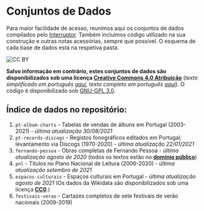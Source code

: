 # Conjuntos de Dados

Para maior facilidade de acesso, reunimos aqui os conjuntos de dados compilados pelo [Interruptor](https://interruptor.pt/). Também incluímos código utilizado na sua construção e outras notas acessórias, sempre que possível. O esquema de cada base de dados está na respetiva pasta.

![CC BY](https://i.creativecommons.org/l/by/4.0/88x31.png)

**Salvo informação em contrário, estes conjuntos de dados são disponibilizados sob uma licença [Creative Commons 4.0 Atribuição](LICENSE.txt)** (_texto simplificado em português [aqui](https://creativecommons.org/licenses/by/4.0/deed.pt), texto completo em português [aqui](https://creativecommons.org/licenses/by/4.0/legalcode.pt)_). O código é disponibilizado sob [GNU-GPL 3.0](http://licencas.softwarelivre.org/gpl-3.0.pt-br.html).

## Índice de dados no repositório:

1. `pt-album-charts` - Tabelas de vendas de álbuns em Portugal (2003-2021) - _última atualização 30/08/2021_
2. `pt-records-discogs` - Registos fonográficos editados em Portugal; levantamento via Discogs (1970-2020) - _última atualização 22/01/2021_
3. `fernando-pessoa` - Obras completas de Fernando Pessoa - _última atualização agosto de 2020_ (todos os textos estão no **[domínio público](https://creativecommons.org/publicdomain/mark/1.0/deed.pt)**)
4. `pnl` - Títulos no Plano Nacional de Leitura (2006-2020) - _última atualização setembro de 2021_
5. `espacos-culturais` - Espaços culturais em Portugal - _última atualização agosto de 2021_ (Os dados da Wikidata são disponibilizados sob uma licença **[CC0](https://creativecommons.org/publicdomain/zero/1.0/deed.pt)**.)
6. `festivais-verao` - Cartazes completos de sete festivais de verão nacionais (2009-2019)

